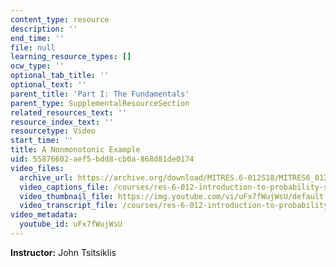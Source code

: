 ```yaml
---
content_type: resource
description: ''
end_time: ''
file: null
learning_resource_types: []
ocw_type: ''
optional_tab_title: ''
optional_text: ''
parent_title: 'Part I: The Fundamentals'
parent_type: SupplementalResourceSection
related_resources_text: ''
resource_index_text: ''
resourcetype: Video
start_time: ''
title: A Nonmonotonic Example
uid: 55876602-aef5-bdd8-cb0a-868d81de0174
video_files:
  archive_url: https://archive.org/download/MITRES.6-012S18/MITRES6_012S18_L11-08_300k.mp4
  video_captions_file: /courses/res-6-012-introduction-to-probability-spring-2018/a8405136825d5fe69f55dfa7e999253c_uFx7fWujWsU.vtt
  video_thumbnail_file: https://img.youtube.com/vi/uFx7fWujWsU/default.jpg
  video_transcript_file: /courses/res-6-012-introduction-to-probability-spring-2018/77887c3a72bd693ea6afc854e3af6c3c_uFx7fWujWsU.pdf
video_metadata:
  youtube_id: uFx7fWujWsU
---
```


**Instructor:** John Tsitsiklis



